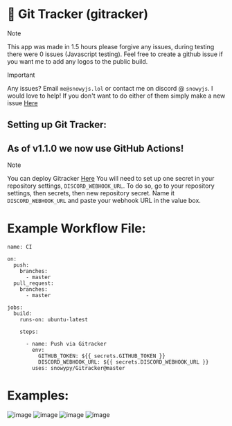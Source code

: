 # 🚀 Git Tracker (gitracker)

> [!NOTE]
> This app was made in 1.5 hours please forgive any issues, during testing there were 0 issues (Javascript testing). Feel free to create a github issue if you want me to add any logos to the public build.

> [!IMPORTANT]
> Any issues? Email `me@snowyjs.lol` or contact me on discord @ `snowyjs`. I would love to help!
> If you don't want to do either of them simply make a new issue [Here](https://github.com/snowypy/Gitracker/issues/new)

## Setting up Git Tracker:

## As of v1.1.0 we now use GitHub Actions!

> [!NOTE]
> You can deploy Gitracker [Here](https://github.com/marketplace/actions/push-via-gitracker)
> You will need to set up one secret in your repository settings, `DISCORD_WEBHOOK_URL`. To do so, go to your repository settings, then secrets, then new repository secret. Name it `DISCORD_WEBHOOK_URL` and paste your webhook URL in the value box.  

# Example Workflow File:

```
name: CI

on:
  push:
    branches:
      - master
  pull_request:
    branches:
      - master

jobs:
  build:
    runs-on: ubuntu-latest

    steps:
    
      - name: Push via Gitracker
        env:
          GITHUB_TOKEN: ${{ secrets.GITHUB_TOKEN }}
          DISCORD_WEBHOOK_URL: ${{ secrets.DISCORD_WEBHOOK_URL }}
        uses: snowypy/Gitracker@master
```

# Examples:
![image](https://github.com/user-attachments/assets/7dcf2ab6-1a8d-4707-a242-c4b71c3820c7) ![image](https://github.com/user-attachments/assets/469a7605-5d67-44e7-9806-7123ac956230)
![image](https://github.com/user-attachments/assets/6c1a5b8c-fd0a-4109-ac75-c77d801d5116) ![image](https://github.com/user-attachments/assets/33d4018c-64d4-435f-9097-c06637b72b30)




